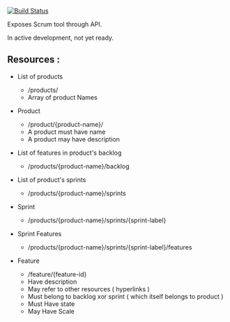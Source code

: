 [![Build Status](https://travis-ci.org/meta-leet/scrum_leet.svg?branch=master)](https://travis-ci.org/meta-leet/scrum_leet)

Exposes Scrum tool through API.

In active development, not yet ready.

## Resources :

* List of products
  * /products/
  * Array of product Names

* Product 
  * /product/{product-name}/
  * A product must have name
  * A product may have description


* List of features in product's backlog
  * /products/{product-name}/backlog


* List of product's sprints
  * /products/{product-name}/sprints

* Sprint
  * /products/{product-name}/sprints/{sprint-label}

* Sprint Features
  * /products/{product-name}/sprints/{sprint-label}/features

* Feature
  * /feature/{feature-id}
  * Have description
  * May refer to other resources ( hyperlinks )
  * Must belong to backlog xor sprint ( which itself belongs to product )
  * Must Have state
  * May Have Scale



